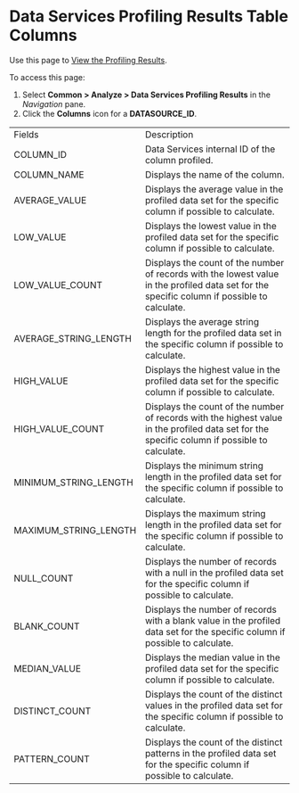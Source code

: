# Data Services Profiling Results Table Columns

<div class="use">

Use this page to [View the Profiling
Results](../Use_Cases/View_the_Profiling_Results.htm).

</div>

To access this page:

1.  Select <span style="font-weight: bold;">Common \> Analyze \> Data
    Services Profiling Results</span> in the
    <span style="font-style: italic;">Navigation</span> pane.
2.  Click the <span style="font-weight: bold;">Columns</span> icon for a
    <span style="font-weight: bold;">DATASOURCE\_ID</span>.

|                         |                                                                                                                                               |
| ----------------------- | --------------------------------------------------------------------------------------------------------------------------------------------- |
| Fields                  | Description                                                                                                                                   |
| COLUMN\_ID              | Data Services internal ID of the column profiled.                                                                                             |
| COLUMN\_NAME            | Displays the name of the column.                                                                                                              |
| AVERAGE\_VALUE          | Displays the average value in the profiled data set for the specific column if possible to calculate.                                         |
| LOW\_VALUE              | Displays the lowest value in the profiled data set for the specific column if possible to calculate.                                          |
| LOW\_VALUE\_COUNT       | Displays the count of the number of records with the lowest value in the profiled data set for the specific column if possible to calculate.  |
| AVERAGE\_STRING\_LENGTH | Displays the average string length for the profiled data set in the specific column if possible to calculate.                                 |
| HIGH\_VALUE             | Displays the highest value in the profiled data set for the specific column if possible to calculate.                                         |
| HIGH\_VALUE\_COUNT      | Displays the count of the number of records with the highest value in the profiled data set for the specific column if possible to calculate. |
| MINIMUM\_STRING\_LENGTH | Displays the minimum string length in the profiled data set for the specific column if possible to calculate.                                 |
| MAXIMUM\_STRING\_LENGTH | Displays the maximum string length in the profiled data set for the specific column if possible to calculate.                                 |
| NULL\_COUNT             | Displays the number of records with a null in the profiled data set for the specific column if possible to calculate.                         |
| BLANK\_COUNT            | Displays the number of records with a blank value in the profiled data set for the specific column if possible to calculate.                  |
| MEDIAN\_VALUE           | Displays the median value in the profiled data set for the specific column if possible to calculate.                                          |
| DISTINCT\_COUNT         | Displays the count of the distinct values in the profiled data set for the specific column if possible to calculate.                          |
| PATTERN\_COUNT          | Displays the count of the distinct patterns in the profiled data set for the specific column if possible to calculate.                        |
